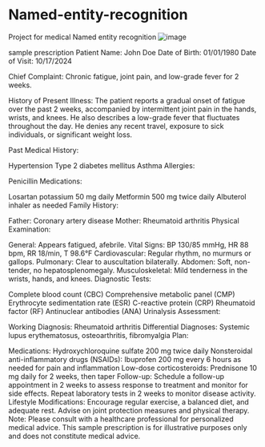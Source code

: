 # Named-entity-recognition
Project for medical Named entity recognition
![image](https://github.com/user-attachments/assets/f1d06948-f933-4d91-805e-59914a2ca27f)


sample prescription 
Patient Name: John Doe
Date of Birth: 01/01/1980
Date of Visit: 10/17/2024

Chief Complaint: Chronic fatigue, joint pain, and low-grade fever for 2 weeks.

History of Present Illness:
The patient reports a gradual onset of fatigue over the past 2 weeks, accompanied by intermittent joint pain in the hands, wrists, and knees. He also describes a low-grade fever that fluctuates throughout the day. He denies any recent travel, exposure to sick individuals, or significant weight loss.

Past Medical History:

Hypertension
Type 2 diabetes mellitus
Asthma
Allergies:

Penicillin
Medications:

Losartan potassium 50 mg daily
Metformin 500 mg twice daily
Albuterol inhaler as needed
Family History:

Father: Coronary artery disease
Mother: Rheumatoid arthritis
Physical Examination:

General: Appears fatigued, afebrile.
Vital Signs: BP 130/85 mmHg, HR 88 bpm, RR 18/min, T 98.6°F
Cardiovascular: Regular rhythm, no murmurs or gallops.
Pulmonary: Clear to auscultation bilaterally.
Abdomen: Soft, non-tender, no hepatosplenomegaly.
Musculoskeletal: Mild tenderness in the wrists, hands, and knees.
Diagnostic Tests:

Complete blood count (CBC)
Comprehensive metabolic panel (CMP)
Erythrocyte sedimentation rate (ESR)
C-reactive protein (CRP)
Rheumatoid factor (RF)
Antinuclear antibodies (ANA)
Urinalysis
Assessment:

Working Diagnosis: Rheumatoid arthritis
Differential Diagnoses: Systemic lupus erythematosus, osteoarthritis, fibromyalgia
Plan:

Medications:
Hydroxychloroquine sulfate 200 mg twice daily
Nonsteroidal anti-inflammatory drugs (NSAIDs): Ibuprofen 200 mg every 6 hours as needed for pain and inflammation
Low-dose corticosteroids: Prednisone 10 mg daily for 2 weeks, then taper
Follow-up:
Schedule a follow-up appointment in 2 weeks to assess response to treatment and monitor for side effects.
Repeat laboratory tests in 2 weeks to monitor disease activity.
Lifestyle Modifications:
Encourage regular exercise, a balanced diet, and adequate rest.
Advise on joint protection measures and physical therapy.
Note: Please consult with a healthcare professional for personalized medical advice. This sample prescription is for illustrative purposes only and does not constitute medical advice.

